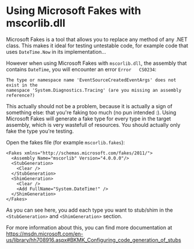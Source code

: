 # Using Microsoft Fakes with mscorlib.dll

Microsoft Fakes is a tool that allows you to replace any method of any .NET class. This makes it ideal for testing untestable code, for example code that uses `DateTime.Now` in its implementation...

However when using Microsoft Fakes with `mscorlib.dll`, the assembly that contains `DateTime`, you will encounter an error `Error	CS0234`:

```
The type or namespace name 'EventSourceCreatedEventArgs' does not exist in the 
namespace 'System.Diagnostics.Tracing' (are you missing an assembly reference?)
```

This actually should not be a problem, because it is actually a sign of something else: that you're faking too much (no pun intended :). Using Microsoft Fakes will generate a fake type for every type in the target assembly, which is very wastefull of resources. You should actually only fake the type you're testing.

Open the fakes file (for example `mscorlib.fakes`):

```
<Fakes xmlns="http://schemas.microsoft.com/fakes/2011/">  <Assembly Name="mscorlib" Version="4.0.0.0"/>  <StubGeneration>    <Clear />  </StubGeneration>  <ShimGeneration>    <Clear />    <Add FullName="System.DateTime!" />  </ShimGeneration></Fakes>
```

As you can see here, you add each type you want to stub/shim in the `<StubGeneration>` and `<ShimGeneration>` section.

For more information about this, you can find more documentation at <https://msdn.microsoft.com/en-us/library/hh708916.aspx#BKMK_Configuring_code_generation_of_stubs>